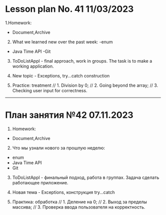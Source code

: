 # Lesson plan No. 41 11/03/2023


1.Homework:
- Document,Archive

2. What we learned new over the past week:
   -enum
- Java Time API
  -Git

3. ToDoListAppl - final approach, work in groups.
   The task is to make a working application.

4. New topic - Exceptions, try...catch construction

5. Practice:
   treatment
   // 1. Division by 0;
   // 2. Going beyond the array;
   // 3. Checking user input for correctness.


___________________________________________

# План занятия №42 07.11.2023

1. Homework:
- Document,Archive

2. Что мы узнали нового за прошлую неделю: 
- enum
- Java Time API
- Git

3. ToDoListAppl - финальный подход, работа в группах.
Задача сделать работающее приложение.

4. Новая тема - Exceptions, конструкция try...catch

5. Практика: 
обработка
   //        1. Деление на 0;
   //        2. Выход за пределы массива;
   //        3. Проверка ввода пользователя на корректность.